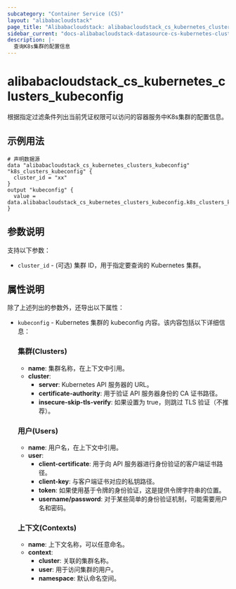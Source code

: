 ```yaml
---
subcategory: "Container Service (CS)"
layout: "alibabacloudstack"
page_title: "Alibabacloudstack: alibabacloudstack_cs_kubernetes_clusters_kubeconfig"
sidebar_current: "docs-alibabacloudstack-datasource-cs-kubernetes-clusters-kubeconfig"
description: |-
  查询K8s集群的配置信息
---
```


# alibabacloudstack_cs_kubernetes_clusters_kubeconfig

根据指定过滤条件列出当前凭证权限可以访问的容器服务中K8s集群的配置信息。


## 示例用法

```
# 声明数据源
data "alibabacloudstack_cs_kubernetes_clusters_kubeconfig" "k8s_clusters_kubeconfig" {
  cluster_id = "xx"
}
output "kubeconfig" {
  value = data.alibabacloudstack_cs_kubernetes_clusters_kubeconfig.k8s_clusters_kubeconfig.kubeconfig
}
```

## 参数说明

支持以下参数：

* `cluster_id` - (可选) 集群 ID，用于指定要查询的 Kubernetes 集群。

## 属性说明

除了上述列出的参数外，还导出以下属性：

* `kubeconfig` - Kubernetes 集群的 kubeconfig 内容。该内容包括以下详细信息：
  
  ### 集群(Clusters)
  - **name**: 集群名称，在上下文中引用。
  - **cluster**:
    - **server**: Kubernetes API 服务器的 URL。
    - **certificate-authority**: 用于验证 API 服务器身份的 CA 证书路径。
    - **insecure-skip-tls-verify**: 如果设置为 true，则跳过 TLS 验证（不推荐）。

  ### 用户(Users)
  - **name**: 用户名，在上下文中引用。
  - **user**:
    - **client-certificate**: 用于向 API 服务器进行身份验证的客户端证书路径。
    - **client-key**: 与客户端证书对应的私钥路径。
    - **token**: 如果使用基于令牌的身份验证，这是提供令牌字符串的位置。
    - **username/password**: 对于某些简单的身份验证机制，可能需要用户名和密码。

  ### 上下文(Contexts)
  - **name**: 上下文名称，可以任意命名。
  - **context**:
    - **cluster**: 关联的集群名称。
    - **user**: 用于访问集群的用户。
    - **namespace**: 默认命名空间。 